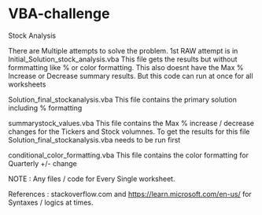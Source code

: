 # VBA-challenge
Stock Analysis


There are Multiple attempts to solve the problem.
1st RAW attempt is in Initial_Solution_stock_analysis.vba
This file gets the results but without formmatting like % or color formatting. This also doesnt have the Max % Increase or Decrease summary results. But this code can run at once for all worksheets

Solution_final_stockanalysis.vba
This file contains the primary solution including % formatting

summarystock_values.vba
This file contains the Max % increase / decrease changes for the Tickers and Stock volumnes. To get the results for this file Solution_final_stockanalysis.vba needs to be run first


conditional_color_formatting.vba 
This file contains the color formatting for Quarterly +/- change



NOTE : Any files / code for Every Single worksheet.

References : stackoverflow.com and https://learn.microsoft.com/en-us/ for Syntaxes / logics at times.




